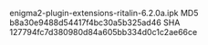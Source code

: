 enigma2-plugin-extensions-ritalin-6.2.0a.ipk
MD5 b8a30e9488d54417f4bc30a5b325ad46
SHA 127794fc7d380980d84a605bb334d0c1c2ae66ce

